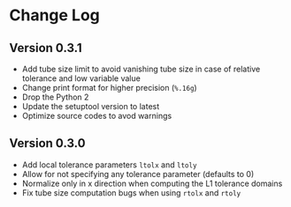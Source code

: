 # Change Log

## Version 0.3.1

- Add tube size limit to avoid vanishing tube size in case of relative tolerance and low variable value
- Change print format for higher precision (`%.16g`)
- Drop the Python 2
- Update the setuptool version to latest
- Optimize source codes to avod warnings
## Version 0.3.0

- Add local tolerance parameters `ltolx` and `ltoly`
- Allow for not specifying any tolerance parameter (defaults to 0)
- Normalize only in x direction when computing the L1 tolerance domains
- Fix tube size computation bugs when using `rtolx` and `rtoly`
